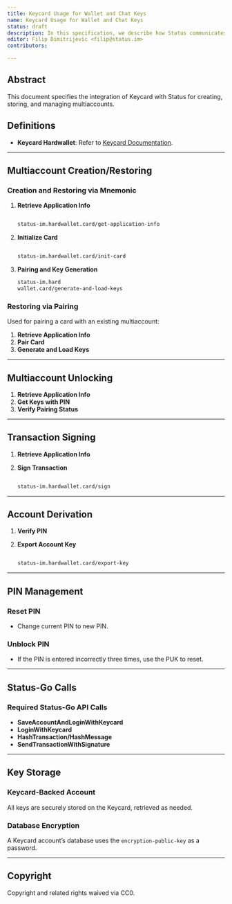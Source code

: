 ```yaml
---
title: Keycard Usage for Wallet and Chat Keys
name: Keycard Usage for Wallet and Chat Keys
status: draft
description: In this specification, we describe how Status communicates with Keycard to create, store and use multiaccount.
editor: Filip Dimitrijevic <filip@status.im>
contributors:

---
```


## Abstract

This document specifies the integration of Keycard with Status
for creating, storing, and managing multiaccounts.

## Definitions

- **Keycard Hardwallet**: Refer to [Keycard Documentation](https://keycard.tech/docs/).

---

## Multiaccount Creation/Restoring

### Creation and Restoring via Mnemonic

1. **Retrieve Application Info**

   ```clojure

   status-im.hardwallet.card/get-application-info
   ```

2. **Initialize Card**

   ```clojure

   status-im.hardwallet.card/init-card
   ```

3. **Pairing and Key Generation**

   ```clojure
   status-im.hard
   wallet.card/generate-and-load-keys
   ```

### Restoring via Pairing

Used for pairing a card with an existing multiaccount:

1. **Retrieve Application Info**
2. **Pair Card**
3. **Generate and Load Keys**

---

## Multiaccount Unlocking

1. **Retrieve Application Info**
2. **Get Keys with PIN**
3. **Verify Pairing Status**

---

## Transaction Signing

1. **Retrieve Application Info**
2. **Sign Transaction**

   ```clojure

   status-im.hardwallet.card/sign
   ```

---

## Account Derivation

1. **Verify PIN**
2. **Export Account Key**

   ```clojure

   status-im.hardwallet.card/export-key
   ```

---

## PIN Management

### Reset PIN

- Change current PIN to new PIN.

### Unblock PIN

- If the PIN is entered incorrectly three times, use the PUK to reset.

---

## Status-Go Calls

### Required Status-Go API Calls

- **SaveAccountAndLoginWithKeycard**
- **LoginWithKeycard**
- **HashTransaction/HashMessage**
- **SendTransactionWithSignature**

---

## Key Storage

### Keycard-Backed Account

All keys are securely stored on the Keycard, retrieved as needed.

### Database Encryption

A Keycard account’s database uses the `encryption-public-key` as a password.

---

## Copyright

Copyright and related rights waived via CC0.
